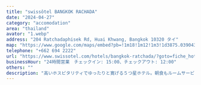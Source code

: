 ```yaml
---
title: "swissôtel BANGKOK RACHADA"
date: "2024-04-27"
category: "accomodation"
area: "thailand"
avator: "1.webp"
address: "204 Ratchadaphisek Rd, Huai Khwang, Bangkok 10320 タイ"
map: "https://www.google.com/maps/embed?pb=!1m18!1m12!1m3!1d3875.0390430345933!2d100.57162844066742!3d13.776519096774154!2m3!1f0!2f0!3f0!3m2!1i1024!2i768!4f13.1!3m3!1m2!1s0x30e29dd360c11a81%3A0x5269a7c68ceb0a0d!2z44K544Kk44K544Ob44OG44OrIOODkOODs-OCs-OCryDjg6njg4Hjg6Pjg4A!5e0!3m2!1sja!2sjp!4v1715320801003!5m2!1sja!2sjp"
telephone: "+662 694 2222"
url: "https://www.swissotel.com/hotels/bangkok-ratchada/?goto=fiche_hotel&code_hotel=A5B6&merchantid=seo-maps-TH-A5B6&sourceid=aw-cen&utm_medium=seo+maps&utm_source=google+Maps&utm_campaign=seo+maps&y_source=1_MTIzNjEzNzEtNzE1LWxvY2F0aW9uLndlYnNpdGU="
businessHour: "24時間営業　チェックイン: 15:00、チェックアウト: 12:00"
others: ""
description: "高いホスピタリティでゆったりと寛げる５つ星ホテル。朝食もルームサービスもエグゼクティブラウンジも、ヴィーガンやベジタリアンのメニューが豊富。"
---
```

